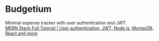 # Budgetium

Minimal expense tracker with user authentication and JWT.  
[MERN Stack Full Tutorial | User authentication, JWT, Node.js, MongoDB, React and more](https://www.youtube.com/watch?v=Ejg7es3ba2k)
